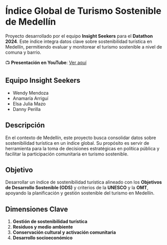 # Índice Global de Turismo Sostenible de Medellín

Proyecto desarrollado por el equipo **Insight Seekers** para el **Datathon 2024**. Este índice integra datos clave sobre sostenibilidad turística en Medellín, permitiendo evaluar y monitorear el turismo sostenible a nivel de comuna y barrio.

📺 **Presentación en YouTube**: [Ver aquí](https://www.youtube.com/watch?v=G5OHjp9sVrE)

## Equipo Insight Seekers
- Wendy Mendoza
- Anamaría Arriguí
- Elsa Julia Mazo
- Danny Perilla

## Descripción
En el contexto de Medellín, este proyecto busca consolidar datos sobre sostenibilidad turística en un índice global. Su propósito es servir de herramienta para la toma de decisiones estratégicas en política pública y facilitar la participación comunitaria en turismo sostenible.

## Objetivo
Desarrollar un índice de sostenibilidad turística alineado con los **Objetivos de Desarrollo Sostenible (ODS)** y criterios de la **UNESCO** y la **OMT**, apoyando la planificación y gestión sostenible del turismo en Medellín.

## Dimensiones Clave
1. **Gestión de sostenibilidad turística**
2. **Residuos y medio ambiente**
3. **Conservación cultural y activación comunitaria**
4. **Desarrollo socioeconómico**

